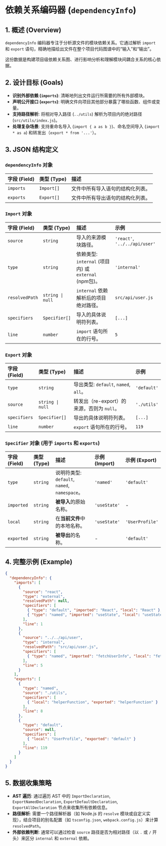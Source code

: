 # 依赖关系编码器 (`dependencyInfo`)

## 1. 概述 (Overview)

`dependencyInfo` 编码器专注于分析源文件的模块依赖关系。它通过解析 `import` 和 `export` 语句，精确地描绘出文件在整个项目代码图谱中的“输入”和“输出”。

这份数据是构建项目级依赖关系图、进行影响分析和理解模块间耦合关系的核心依据。

## 2. 设计目标 (Goals)

- **识别外部依赖 (`imports`)**: 清晰地列出文件运行所需要的所有外部模块。
- **声明公开接口 (`exports`)**: 明确文件向项目其他部分暴露了哪些函数、组件或变量。
- **支持路径解析**: 将相对导入路径 (`../utils`) 解析为项目内的绝对路径 (`src/utils/index.js`)。
- **处理复杂场景**: 支持重命名导入 (`import { a as b }`)、命名空间导入 (`import * as a`) 和转发出（`export * from '...'`）。

## 3. JSON 结构定义

### `dependencyInfo` 对象

| 字段 (Field) | 类型 (Type) | 描述 |
| :--- | :--- | :--- |
| `imports` | `Import[]` | 文件中所有导入语句的结构化列表。 |
| `exports` | `Export[]` | 文件中所有导出语句的结构化列表。 |

### `Import` 对象

| 字段 (Field) | 类型 (Type) | 描述 | 示例 |
| :--- | :--- | :--- | :--- |
| `source` | `string` | 导入的来源模块路径。 | `'react'`, `'../../api/user'` |
| `type` | `string` | 依赖类型: `internal` (项目内) 或 `external` (npm包)。 | `'internal'` |
| `resolvedPath` | `string \| null`| `internal` 依赖解析后的项目绝对路径。 | `src/api/user.js` |
| `specifiers` | `Specifier[]` | 导入的具体说明符列表。 | `[...]` |
| `line` | `number` | `import` 语句所在的行号。 | `5` |

### `Export` 对象

| 字段 (Field) | 类型 (Type) | 描述 | 示例 |
| :--- | :--- | :--- | :--- |
| `type` | `string` | 导出类型: `default`, `named`, `all`。 | `'default'` |
| `source` | `string \| null`| 转发出（re-export）的来源，否则为 `null`。 | `'./utils'` |
| `specifiers` | `Specifier[]` | 导出的具体说明符列表。 | `[...]` |
| `line` | `number` | `export` 语句所在的行号。 | `119` |

### `Specifier` 对象 (用于 `imports` 和 `exports`)

| 字段 (Field) | 类型 (Type) | 描述 | 示例 (Import) | 示例 (Export) |
| :--- | :--- | :--- | :--- | :--- |
| `type` | `string` | 说明符类型: `default`, `named`, `namespace`。 | `'named'` | `'default'` |
| `imported` | `string` | **被导入**的原始名称。 | `'useState'` | - |
| `local` | `string` | 在**当前文件**中的本地名称。 | `'useState'` | `'UserProfile'` |
| `exported` | `string` | **被导出**的名称。 | - | `'default'` |

## 4. 完整示例 (Example)

```json
{
  "dependencyInfo": {
    "imports": [
      {
        "source": "react",
        "type": "external",
        "resolvedPath": null,
        "specifiers": [
          { "type": "default", "imported": "React", "local": "React" },
          { "type": "named", "imported": "useState", "local": "useState" }
        ],
        "line": 1
      },
      {
        "source": "../../api/user",
        "type": "internal",
        "resolvedPath": "src/api/user.js",
        "specifiers": [
          { "type": "named", "imported": "fetchUserInfo", "local": "fetchUserInfo" }
        ],
        "line": 5
      }
    ],
    "exports": [
      {
        "type": "named",
        "source": "./utils",
        "specifiers": [
          { "local": "helperFunction", "exported": "helperFunction" }
        ],
        "line": 8
      },
      {
        "type": "default",
        "source": null,
        "specifiers": [
          { "local": "UserProfile", "exported": "default" }
        ],
        "line": 119
      }
    ]
  }
}
```

## 5. 数据收集策略

- **AST 遍历**: 通过遍历 AST 中的 `ImportDeclaration`, `ExportNamedDeclaration`, `ExportDefaultDeclaration`, `ExportAllDeclaration` 节点来收集所有依赖信息。
- **路径解析**: 需要一个路径解析器（如 Node.js 的 `resolve` 模块或自定义实现），结合项目的别名配置（如 `tsconfig.json`, `webpack.config.js`）来计算 `resolvedPath`。
- **外部依赖判断**: 通常可以通过检查 `source` 路径是否为相对路径（以 `.` 或 `/` 开头）来区分 `internal` 和 `external` 依赖。